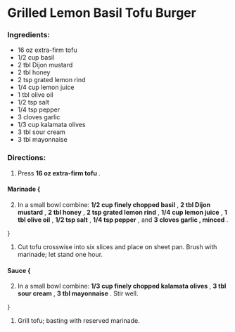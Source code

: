 # Grilled Lemon Basil Tofu Burger 

### Ingredients: 
* 16 oz extra-firm tofu
* 1/2 cup basil
* 2 tbl Dijon mustard
* 2 tbl honey
* 2 tsp grated lemon rind
* 1/4 cup lemon juice
* 1 tbl olive oil
* 1/2 tsp salt
* 1/4 tsp pepper
* 3 cloves garlic
* 1/3 cup kalamata olives
* 3 tbl sour cream
* 3 tbl mayonnaise

### Directions: 
1. Press **16 oz extra-firm tofu** . 

#### Marinade {
2. In a small bowl combine: **1/2 cup finely chopped basil** , **2 tbl Dijon mustard** , **2 tbl honey** , **2 tsp grated lemon rind** , **1/4 cup lemon juice** , **1 tbl olive oil** , **1/2 tsp salt** , **1/4 tsp pepper** , and **3 cloves garlic , minced** . 

}

1. Cut tofu crosswise into six slices and place on sheet pan. Brush with marinade; let stand one hour. 

#### Sauce {
2. In a small bowl combine: **1/3 cup finely chopped kalamata olives** , **3 tbl sour cream** , **3 tbl mayonnaise** . Stir well. 

}

1. Grill tofu; basting with reserved marinade. 
